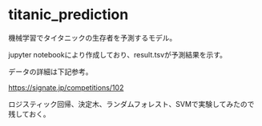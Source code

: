 # titanic_prediction

機械学習でタイタニックの生存者を予測するモデル。

jupyter notebookにより作成しており、result.tsvが予測結果を示す。

データの詳細は下記参考。

https://signate.jp/competitions/102

ロジスティック回帰、決定木、ランダムフォレスト、SVMで実験してみたので残しておく。
